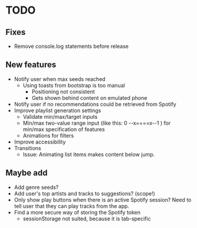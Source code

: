 # TODO

## Fixes

* Remove console.log statements before release

## New features

* Notify user when max seeds reached
    * Using toasts from bootstrap is too manual
        * Positioning not consistent
        * Gets shown behind content on emulated phone
* Notify user if no recommendations could be retrieved from Spotify
* Improve playlist generation settings
    * Validate min/max/target inputs
    * Min/max two-value range input (like this: 0 --x====x--1 ) for min/max specification of features
    * Animations for filters
* Improve accessibility
* Transitions
    * Issue: Animating list items makes content below jump.

## Maybe add

* Add genre seeds?
* Add user's top artists and tracks to suggestions? (scope!)
* Only show play buttons when there is an active Spotify session? Need to tell user that they can play tracks from the app.
* Find a more secure way of storing the Spotify token
    * sessionStorage not suited, because it is tab-specific